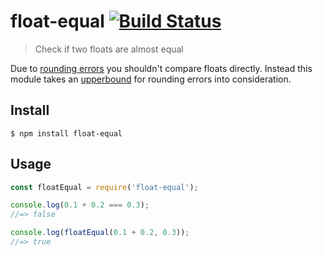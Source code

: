 # float-equal [![Build Status](https://travis-ci.org/sindresorhus/float-equal.svg?branch=master)](https://travis-ci.org/sindresorhus/float-equal)

> Check if two floats are almost equal

Due to [rounding errors](https://stackoverflow.com/questions/588004/is-floating-point-math-broken) you shouldn't compare floats directly. Instead this module takes an [upperbound](https://en.wikipedia.org/wiki/Machine_epsilon) for rounding errors into consideration.


## Install

```
$ npm install float-equal
```


## Usage

```js
const floatEqual = require('float-equal');

console.log(0.1 + 0.2 === 0.3);
//=> false

console.log(floatEqual(0.1 + 0.2, 0.3));
//=> true
```

